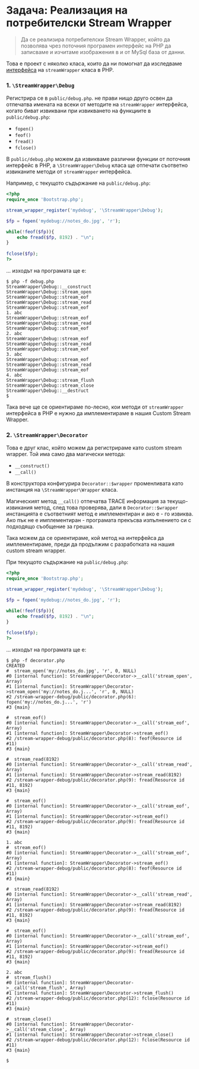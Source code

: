 # Задача: Реализация на потребителски Stream Wrapper

> Да се реализира потребителски Stream Wrapper, който да позволява чрез поточния програмен интерфейс на PHP да записваме и изчитаме изображения в и от MySql база от данни.

Това е проект с няколко класа, които да ни помогнат да изследваме [интерфейса](http://bg2.php.net/manual/en/class.streamwrapper.php) на `streamWrapper` класа в PHP.

### 1. `\StreamWrapper\Debug`

Регистрира се в `public/debug.php`. не прави нищо друго освен да отпечатва имената на всеки от методите на `streamWrapper` интерфейса, когато биват извиквани при извикването на функциите в `public/debug.php`:
- `fopen()`
- `feof()`
- `fread()`
- `fclose()`

В `public/debug.php` можем да извикваме различни функции от поточния интерфейс в PHP, а `\StreamWrapper\Debug` класа ще отпечати съответно извиканите методи от `streamWrapper` интерфейса.

Например, с текущото съдържание на `public/debug.php`:

```php
<?php
require_once 'Bootstrap.php';

stream_wrapper_register('mydebug', '\StreamWrapper\Debug');

$fp = fopen('mydebug://notes_do.jpg', 'r');

while(!feof($fp)){
    echo fread($fp, 8192) . "\n";
}
 
fclose($fp);
?>
```

... изходът на програмата ще е:

```
$ php -f debug.php 
StreamWrapper\Debug::__construct
StreamWrapper\Debug::stream_open
StreamWrapper\Debug::stream_eof
StreamWrapper\Debug::stream_read
StreamWrapper\Debug::stream_eof
1. abc
StreamWrapper\Debug::stream_eof
StreamWrapper\Debug::stream_read
StreamWrapper\Debug::stream_eof
2. abc
StreamWrapper\Debug::stream_eof
StreamWrapper\Debug::stream_read
StreamWrapper\Debug::stream_eof
3. abc
StreamWrapper\Debug::stream_eof
StreamWrapper\Debug::stream_read
StreamWrapper\Debug::stream_eof
4. abc
StreamWrapper\Debug::stream_flush
StreamWrapper\Debug::stream_close
StreamWrapper\Debug::__destruct
$
```

Така вече ще се ориентираме по-лесно, кои методи от `streamWrapper` интерфейса в PHP е нужно да имплементираме в нашия Custom Stream Wrapper.

### 2. `\StreamWrapper\Decorator`

Това е друг клас, който можем да регистрираме като custom stream wrapper. Той има само два магически метода:

- `__construct()`
- `__call()`

В конструктора конфигурира `Decorator::$wrapper` променливата като инстанция на `\StreamWrapper\Wrapper` класа.

Магическият метод `__call()` отпечатва TRACE информация за текущо-извикания метод, след това проверява, дали в `Decorator::$wrapper` инстанцията е съответният метод е имплементиран и ако е - го извиква. Ако пък не е имплементиран - програмата прекъсва изпълнението си с подходящо съобщение за грешка. 

Така можем да се ориентираме, кой метод на интерфейса да имплементираме, преди да продължим с разработката на нашия custom stream wrapper.

При текущото съдържание на `public/debug.php`:

```php
<?php
require_once 'Bootstrap.php';

stream_wrapper_register('mydebug', '\StreamWrapper\Debug');

$fp = fopen('mydebug://notes_do.jpg', 'r');

while(!feof($fp)){
    echo fread($fp, 8192) . "\n";
}
 
fclose($fp);
?>
```

... изходът на програмата ще е:

```
$ php -f decorator.php 
CREATED
#  stream_open('my://notes_do.jpg', 'r', 0, NULL)
#0 [internal function]: StreamWrapper\Decorator->__call('stream_open', Array)
#1 [internal function]: StreamWrapper\Decorator->stream_open('my://notes_do.j...', 'r', 0, NULL)
#2 /stream-wrapper-debug/public/decorator.php(6): fopen('my://notes_do.j...', 'r')
#3 {main}

#  stream_eof()
#0 [internal function]: StreamWrapper\Decorator->__call('stream_eof', Array)
#1 [internal function]: StreamWrapper\Decorator->stream_eof()
#2 /stream-wrapper-debug/public/decorator.php(8): feof(Resource id #11)
#3 {main}

#  stream_read(8192)
#0 [internal function]: StreamWrapper\Decorator->__call('stream_read', Array)
#1 [internal function]: StreamWrapper\Decorator->stream_read(8192)
#2 /stream-wrapper-debug/public/decorator.php(9): fread(Resource id #11, 8192)
#3 {main}

#  stream_eof()
#0 [internal function]: StreamWrapper\Decorator->__call('stream_eof', Array)
#1 [internal function]: StreamWrapper\Decorator->stream_eof()
#2 /stream-wrapper-debug/public/decorator.php(9): fread(Resource id #11, 8192)
#3 {main}

1. abc
#  stream_eof()
#0 [internal function]: StreamWrapper\Decorator->__call('stream_eof', Array)
#1 [internal function]: StreamWrapper\Decorator->stream_eof()
#2 /stream-wrapper-debug/public/decorator.php(8): feof(Resource id #11)
#3 {main}

#  stream_read(8192)
#0 [internal function]: StreamWrapper\Decorator->__call('stream_read', Array)
#1 [internal function]: StreamWrapper\Decorator->stream_read(8192)
#2 /stream-wrapper-debug/public/decorator.php(9): fread(Resource id #11, 8192)
#3 {main}

#  stream_eof()
#0 [internal function]: StreamWrapper\Decorator->__call('stream_eof', Array)
#1 [internal function]: StreamWrapper\Decorator->stream_eof()
#2 /stream-wrapper-debug/public/decorator.php(9): fread(Resource id #11, 8192)
#3 {main}

2. abc
#  stream_flush()
#0 [internal function]: StreamWrapper\Decorator->__call('stream_flush', Array)
#1 [internal function]: StreamWrapper\Decorator->stream_flush()
#2 /stream-wrapper-debug/public/decorator.php(12): fclose(Resource id #11)
#3 {main}

#  stream_close()
#0 [internal function]: StreamWrapper\Decorator->__call('stream_close', Array)
#1 [internal function]: StreamWrapper\Decorator->stream_close()
#2 /stream-wrapper-debug/public/decorator.php(12): fclose(Resource id #11)
#3 {main}

$
```